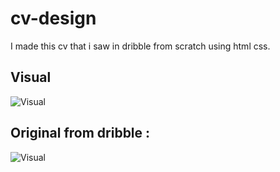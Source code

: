 # cv-design
I made this cv that i saw in dribble from scratch using html css.


## Visual
![Visual](https://cdn.discordapp.com/attachments/700050943995281452/984143369569718302/unknown.png)

## Original from dribble :

![Visual](https://cdn.dribbble.com/users/2833180/screenshots/9111243/media/64655e3db776fa9b5e6e46b5f82df27e.png?compress=1&resize=1200x900&vertical=top)
